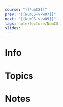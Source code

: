 ```yaml
---
course: "[[NumCS]]"
prev: "[[NumCS-v-w07]]"
next: "[[NumCS-v-w09]]"
tags: note/lecture/NumCS
slides:
---
```



# Info


# Topics


# Notes